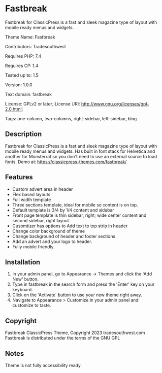 # Fastbreak
Fastbreak for ClassicPress is a fast and sleek magazine type of layout with mobile ready menus and widgets.

Theme Name:   Fastbreak

Contributors: Tradesouthwest

Requires PHP: 7.4

Requires CP:  1.4

Tested up to: 1.5

Version:      1.0.0

Text domain:  fastbreak

License: GPLv2 or later; License URI: http://www.gnu.org/licenses/gpl-2.0.html; 

Tags: one-column, two-columns, right-sidebar, left-sidebar, blog

## Description
Fastbreak for ClassicPress is a fast and sleek magazine type of layout with mobile ready menus and widgets. Has built in font stack for Helvetica and another for Monsterrat so you don't need to use an external source to load fonts. 
Demo at: https://classicpress-themes.com/fastbreak/


## Features 

- Custom advert area in header
- Flex based layouts
- Full width template
- Three sections template, ideal for mobile so content is on top.
- Default template is 3/4 by 1/4 content and sidebar
- Front page template is thin sidebar, right; wide center content and second sidebar, right layout.
- Cusomtizer has options to Add text to top strip in header
- Change color background of theme
- Change background of header and footer sections
- Add an advert and your logo to header.
- Fully mobile friendly.

## Installation

1. In your admin panel, go to Appearance -> Themes and click the 'Add New' button.
2. Type in fastbreak in the search form and press the 'Enter' key on your keyboard.
3. Click on the 'Activate' button to use your new theme right away.
4. Navigate to Appearance > Customize in your admin panel and customize to taste.


## Copyright 

Fastbreak ClassicPress Theme, Copyright 2023 tradesouthwest.com
Fastbreak is distributed under the terms of the GNU GPL

## Notes

Theme is not fully accessibility ready.

